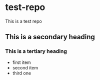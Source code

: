 # test-repo
This is a test repo

## This is a secondary heading
### This is a tertiary heading

* first item
* second item
* third one

